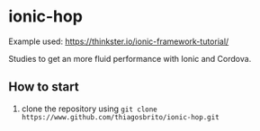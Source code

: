 # ionic-hop

Example used: https://thinkster.io/ionic-framework-tutorial/

Studies to get an more fluid performance with Ionic and Cordova.

## How to start

1. clone the repository using `git clone https://www.github.com/thiagosbrito/ionic-hop.git` 
